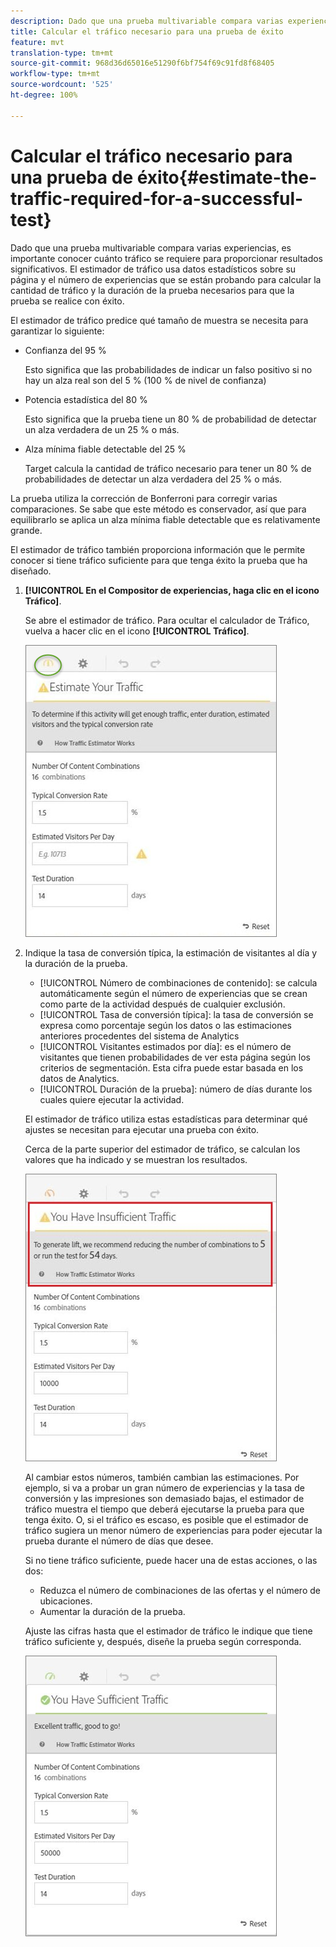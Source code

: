 ```yaml
---
description: Dado que una prueba multivariable compara varias experiencias, es importante conocer cuánto tráfico se requiere para proporcionar resultados significativos. El estimador de tráfico usa datos estadísticos sobre su página y el número de experiencias que se están probando para calcular la cantidad de tráfico y la duración de la prueba necesarios para que la prueba se realice con éxito.
title: Calcular el tráfico necesario para una prueba de éxito
feature: mvt
translation-type: tm+mt
source-git-commit: 968d36d65016e51290f6bf754f69c91fd8f68405
workflow-type: tm+mt
source-wordcount: '525'
ht-degree: 100%

---
```



# Calcular el tráfico necesario para una prueba de éxito{#estimate-the-traffic-required-for-a-successful-test}

Dado que una prueba multivariable compara varias experiencias, es importante conocer cuánto tráfico se requiere para proporcionar resultados significativos. El estimador de tráfico usa datos estadísticos sobre su página y el número de experiencias que se están probando para calcular la cantidad de tráfico y la duración de la prueba necesarios para que la prueba se realice con éxito.

El estimador de tráfico predice qué tamaño de muestra se necesita para garantizar lo siguiente:

* Confianza del 95 %

   Esto significa que las probabilidades de indicar un falso positivo si no hay un alza real son del 5 % (100 % de nivel de confianza)
* Potencia estadística del 80 %

   Esto significa que la prueba tiene un 80 % de probabilidad de detectar un alza verdadera de un 25 % o más.
* Alza mínima fiable detectable del 25 %

   Target calcula la cantidad de tráfico necesario para tener un 80 % de probabilidades de detectar un alza verdadera del 25 % o más.

La prueba utiliza la corrección de Bonferroni para corregir varias comparaciones. Se sabe que este método es conservador, así que para equilibrarlo se aplica un alza mínima fiable detectable que es relativamente grande.

El estimador de tráfico también proporciona información que le permite conocer si tiene tráfico suficiente para que tenga éxito la prueba que ha diseñado.

1. **[!UICONTROL En el Compositor de experiencias, haga clic en el icono Tráfico]**.

   Se abre el estimador de tráfico. Para ocultar el calculador de Tráfico, vuelva a hacer clic en el icono **[!UICONTROL Tráfico]**.

   ![](assets/estimatorempty.png)

1. Indique la tasa de conversión típica, la estimación de visitantes al día y la duración de la prueba.

   * [!UICONTROL Número de combinaciones de contenido]: se calcula automáticamente según el número de experiencias que se crean como parte de la actividad después de cualquier exclusión.
   * [!UICONTROL Tasa de conversión típica]: la tasa de conversión se expresa como porcentaje según los datos o las estimaciones anteriores procedentes del sistema de Analytics
   * [!UICONTROL Visitantes estimados por día]: es el número de visitantes que tienen probabilidades de ver esta página según los criterios de segmentación. Esta cifra puede estar basada en los datos de Analytics.
   * [!UICONTROL Duración de la prueba]: número de días durante los cuales quiere ejecutar la actividad.

   El estimador de tráfico utiliza estas estadísticas para determinar qué ajustes se necesitan para ejecutar una prueba con éxito.

   Cerca de la parte superior del estimador de tráfico, se calculan los valores que ha indicado y se muestran los resultados.

   ![](assets/estimatorinsufficient.png)

   Al cambiar estos números, también cambian las estimaciones. Por ejemplo, si va a probar un gran número de experiencias y la tasa de conversión y las impresiones son demasiado bajas, el estimador de tráfico muestra el tiempo que deberá ejecutarse la prueba para que tenga éxito. O, si el tráfico es escaso, es posible que el estimador de tráfico sugiera un menor número de experiencias para poder ejecutar la prueba durante el número de días que desee.

   Si no tiene tráfico suficiente, puede hacer una de estas acciones, o las dos:

   * Reduzca el número de combinaciones de las ofertas y el número de ubicaciones.
   * Aumentar la duración de la prueba.

   Ajuste las cifras hasta que el estimador de tráfico le indique que tiene tráfico suficiente y, después, diseñe la prueba según corresponda.

   ![](assets/estimatorok.png)

